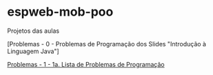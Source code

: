 # espweb-mob-poo
Projetos das aulas

[Problemas - 0 - Problemas de Programação dos Slides "Introdução à Linguagem Java"]

[Problemas - 1 - 1a. Lista de Problemas de Programação](https://github.com/pedrofsn/espweb-mob-poo/tree/master/lista_1/src/br/ufg/espmob)
